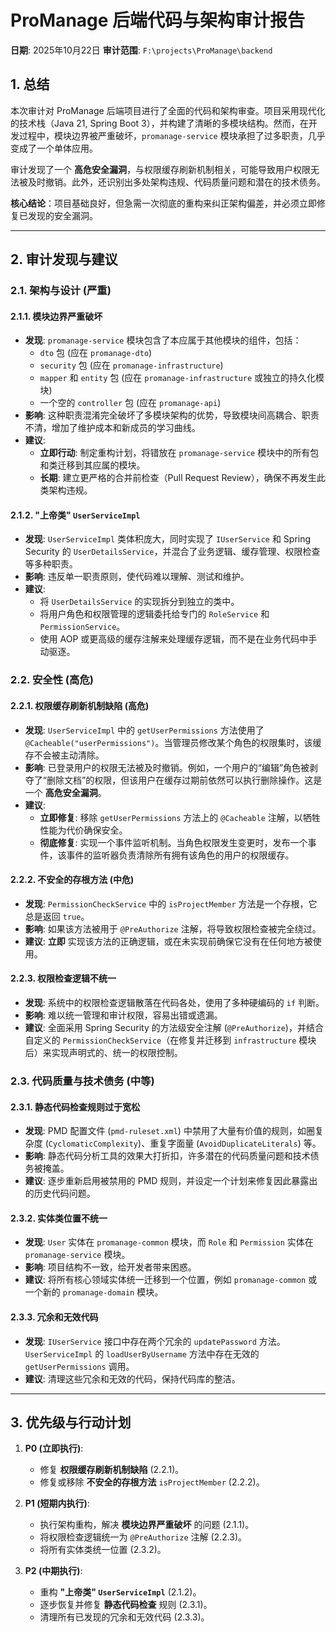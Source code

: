 # ProManage 后端代码与架构审计报告

**日期**: 2025年10月22日
**审计范围**: `F:\projects\ProManage\backend`

## 1. 总结

本次审计对 ProManage 后端项目进行了全面的代码和架构审查。项目采用现代化的技术栈（Java 21, Spring Boot 3），并构建了清晰的多模块结构。然而，在开发过程中，模块边界被严重破坏，`promanage-service` 模块承担了过多职责，几乎变成了一个单体应用。

审计发现了一个 **高危安全漏洞**，与权限缓存刷新机制相关，可能导致用户权限无法被及时撤销。此外，还识别出多处架构违规、代码质量问题和潜在的技术债务。

**核心结论**：项目基础良好，但急需一次彻底的重构来纠正架构偏差，并必须立即修复已发现的安全漏洞。

---

## 2. 审计发现与建议

### 2.1. 架构与设计 (严重)

#### 2.1.1. 模块边界严重破坏

*   **发现**: `promanage-service` 模块包含了本应属于其他模块的组件，包括：
    *   `dto` 包 (应在 `promanage-dto`)
    *   `security` 包 (应在 `promanage-infrastructure`)
    *   `mapper` 和 `entity` 包 (应在 `promanage-infrastructure` 或独立的持久化模块)
    *   一个空的 `controller` 包 (应在 `promanage-api`)
*   **影响**: 这种职责混淆完全破坏了多模块架构的优势，导致模块间高耦合、职责不清，增加了维护成本和新成员的学习曲线。
*   **建议**:
    *   **立即行动**: 制定重构计划，将错放在 `promanage-service` 模块中的所有包和类迁移到其应属的模块。
    *   **长期**: 建立更严格的合并前检查（Pull Request Review），确保不再发生此类架构违规。

#### 2.1.2. "上帝类" `UserServiceImpl`

*   **发现**: `UserServiceImpl` 类体积庞大，同时实现了 `IUserService` 和 Spring Security 的 `UserDetailsService`，并混合了业务逻辑、缓存管理、权限检查等多种职责。
*   **影响**: 违反单一职责原则，使代码难以理解、测试和维护。
*   **建议**:
    *   将 `UserDetailsService` 的实现拆分到独立的类中。
    *   将用户角色和权限管理的逻辑委托给专门的 `RoleService` 和 `PermissionService`。
    *   使用 AOP 或更高级的缓存注解来处理缓存逻辑，而不是在业务代码中手动驱逐。

### 2.2. 安全性 (高危)

#### 2.2.1. 权限缓存刷新机制缺陷 (高危)

*   **发现**: `UserServiceImpl` 中的 `getUserPermissions` 方法使用了 `@Cacheable("userPermissions")`。当管理员修改某个角色的权限集时，该缓存不会被主动清除。
*   **影响**: 已登录用户的权限无法被及时撤销。例如，一个用户的“编辑”角色被剥夺了“删除文档”的权限，但该用户在缓存过期前依然可以执行删除操作。这是一个 **高危安全漏洞**。
*   **建议**:
    *   **立即修复**: 移除 `getUserPermissions` 方法上的 `@Cacheable` 注解，以牺牲性能为代价确保安全。
    *   **彻底修复**: 实现一个事件监听机制。当角色权限发生变更时，发布一个事件，该事件的监听器负责清除所有拥有该角色的用户的权限缓存。

#### 2.2.2. 不安全的存根方法 (中危)

*   **发现**: `PermissionCheckService` 中的 `isProjectMember` 方法是一个存根，它总是返回 `true`。
*   **影响**: 如果该方法被用于 `@PreAuthorize` 注解，将导致权限检查被完全绕过。
*   **建议**: **立即** 实现该方法的正确逻辑，或在未实现前确保它没有在任何地方被使用。

#### 2.2.3. 权限检查逻辑不统一

*   **发现**: 系统中的权限检查逻辑散落在代码各处，使用了多种硬编码的 `if` 判断。
*   **影响**: 难以统一管理和审计权限，容易出错或遗漏。
*   **建议**: 全面采用 Spring Security 的方法级安全注解 (`@PreAuthorize`)，并结合自定义的 `PermissionCheckService`（在修复并迁移到 `infrastructure` 模块后）来实现声明式的、统一的权限控制。

### 2.3. 代码质量与技术债务 (中等)

#### 2.3.1. 静态代码检查规则过于宽松

*   **发现**: PMD 配置文件 (`pmd-ruleset.xml`) 中禁用了大量有价值的规则，如圈复杂度 (`CyclomaticComplexity`)、重复字面量 (`AvoidDuplicateLiterals`) 等。
*   **影响**: 静态代码分析工具的效果大打折扣，许多潜在的代码质量问题和技术债务被掩盖。
*   **建议**: 逐步重新启用被禁用的 PMD 规则，并设定一个计划来修复因此暴露出的历史代码问题。

#### 2.3.2. 实体类位置不统一

*   **发现**: `User` 实体在 `promanage-common` 模块，而 `Role` 和 `Permission` 实体在 `promanage-service` 模块。
*   **影响**: 项目结构不一致，给开发者带来困惑。
*   **建议**: 将所有核心领域实体统一迁移到一个位置，例如 `promanage-common` 或一个新的 `promanage-domain` 模块。

#### 2.3.3. 冗余和无效代码

*   **发现**: `IUserService` 接口中存在两个冗余的 `updatePassword` 方法。`UserServiceImpl` 的 `loadUserByUsername` 方法中存在无效的 `getUserPermissions` 调用。
*   **建议**: 清理这些冗余和无效的代码，保持代码库的整洁。

---

## 3. 优先级与行动计划

1.  **P0 (立即执行)**:
    *   修复 **权限缓存刷新机制缺陷** (2.2.1)。
    *   修复或移除 **不安全的存根方法** `isProjectMember` (2.2.2)。

2.  **P1 (短期内执行)**:
    *   执行架构重构，解决 **模块边界严重破坏** 的问题 (2.1.1)。
    *   将权限检查逻辑统一为 `@PreAuthorize` 注解 (2.2.3)。
    *   将所有实体类统一位置 (2.3.2)。

3.  **P2 (中期执行)**:
    *   重构 **"上帝类" `UserServiceImpl`** (2.1.2)。
    *   逐步恢复并修复 **静态代码检查** 规则 (2.3.1)。
    *   清理所有已发现的冗余和无效代码 (2.3.3)。
